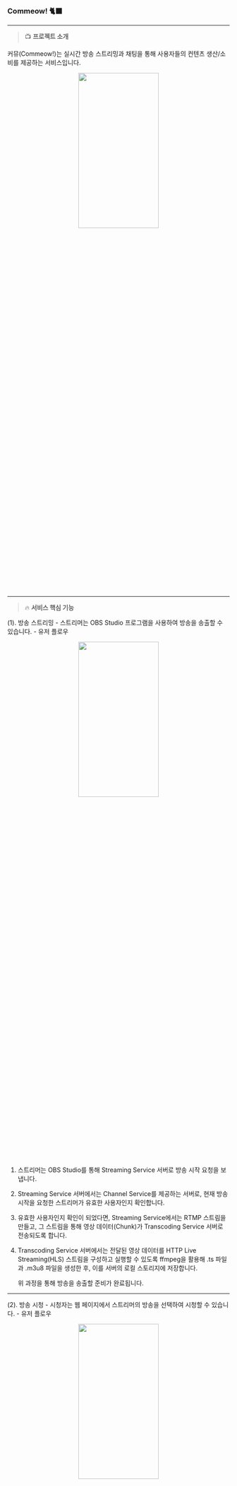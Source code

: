 ### **Commeow!** 🐈‍⬛
___

>📺 **프로젝트 소개**

커뮤(Commeow!)는 실시간 방송 스트리밍과 채팅을 통해 사용자들의 컨텐츠 생산/소비를 제공하는 서비스입니다.
<p align="center"><img src="https://github.com/jeonga127/Commeow-BE/assets/71822288/8b1f8152-46f7-4961-afbb-b36f128b7ac3" width = "60%" height = "30%"></p>

___

>🔥 **서비스 핵심 기능**

(1). 방송 스트리밍
    - 스트리머는 OBS Studio 프로그램을 사용하여 방송을 송출할 수 있습니다.
    - 유저 플로우
    <p align="center"><img src="https://github.com/jeonga127/Commeow-BE/assets/71822288/bb54d595-01e2-440f-8fb1-703d1b37e43d" width = "60%" height = "30%"></p>

1. 스트리머는 OBS Studio를 통해 Streaming Service 서버로 방송 시작 요청을 보냅니다.
2. Streaming Service 서버에서는 Channel Service를 제공하는 서버로, 현재 방송 시작을 요청한 스트리머가 유효한 사용자인지 확인합니다.
3. 유효한 사용자인지 확인이 되었다면, Streaming Service에서는 RTMP 스트림을 만들고, 그 스트림을 통해 영상 데이터(Chunk)가 Transcoding Service 서버로 전송되도록 합니다.
4. Transcoding Service 서버에서는 전달된 영상 데이터를 HTTP Live Streaming(HLS) 스트림을 구성하고 실행할 수 있도록 ffmpeg을 활용해 .ts 파일과 .m3u8 파일을 생성한 후, 이를 서버의 로컬 스토리지에 저장합니다.

      위 과정을 통해 방송을 송출할 준비가 완료됩니다.

---

(2). 방송 시청
    - 시청자는 웹 페이지에서 스트리머의 방송을 선택하여 시청할 수 있습니다.
    - 유저 플로우
<p align="center"><img src="https://github.com/jeonga127/Commeow-BE/assets/71822288/1f7222b9-4287-4ae7-a2a8-fc02f8712ae8" width = "60%" height = "30%"></p>

1. 시청자가 방송 화면에 접속하게 되면, Channel Service를 제공하는 서버로 로컬 스토리지에 있는 영상 데이터를 요청합니다.
2. Channel Service에서는 로컬 스토리지에서 HLS 스트림을 통해 전송될 파일을 찾습니다.
3. HLS 스트림을 통해 영상 데이터인 .m3u8 파일과 .ts 파일이 전송되고, 시청자는 그 데이터로 방송을 시청합니다.
        
  - 부가 기능
    - 채팅
      - 각각의 시청자들은 방송 화면에 접속할 때 모두 RSocketRequester을 할당받습니다. 이 RSocketRequester은 해당 방송에 구독이 되어 있어, 해당 방송에 접속한 시청자만이 스트리머와 소통할 수 있습니다.
      - 채팅에 참여하려면 인증 토큰이 필요합니다. 인증된 (로그인 한) 시청자는 채팅에 참여할 수 있지만, 미인증된 시청자는 채팅을 볼 수만 있습니다.
    - 후원하기
      - 시청자들은 방송 중인 스트리머에게 후원할 수 있습니다. Rsocket을 이용해 후원 내역이 해당 채팅창에 전송되어 모든 시청자들이 확인할 수 있습니다.
      - 동시성 제어를 통해 후원받는 스트리머의 데이터 무결성이 보장되었습니다.

---

3. 재화 충전
    - 휴대폰으로 QR 인식 또는 핸드폰 번호 입력을 통해 카카오 결제 화면으로 이동합니다.
    - 모든 사용자는 카카오페이 테스트 결제를 통해 후원에 필요한 재화를 충천할 수 있습니다.
    - 거래 금액과 상품 금액의 일치 여부를 서버에서 검증합니다.
___

>💡**기술 스택 및 기술적 의사 결정**

- 프레임 워크
    - **Spring WebFlux**
        - 마이크로 서비스 아키텍처: Spring Webflux는 마이크로 서비스 아키텍처에 적합한 프레임워크입니다. 각 마이크로서비스는 독립적으로 동작하고, 비동기 방식으로 통신할 수 있습니다.
        - 비동기 처리: 라이브 스트리밍 서비스는 많은 수의 요청을 처리해야 합니다. Spring Webflux는 비동기 방식으로 요청을 처리하여 높은 처리량을 지원하며, 이를 통해 응답성을 향상시킬 수 있습니다.
        - 높은 처리량: 라이브 스트리밍 서비스에서는 대량의 데이터를 실시간으로 처리해야합니다. Spring Webflux는 넌 블로킹 I/O와 백프레셔 기능을 지원하여 처리량을 향상 시킬 수 있습니다.
        - 저희는 라이브 스트리밍의 특성상 서비스간 데이터를 주고 받는 요청이 많고, 각 요청들에 대한 처리가 효율적으로 되어야하기 때문에 Spring WebFlux가 가장 적합한 프레임 워크라고 생각했습니다.
- 운영 환경
    - **Docker**

      저희는 이번 프로젝트에서 MSA(Micro Service Architecture)를 구현해보고자 했습니다. AWS EC2 클라우드에 Docker를 설치하고, 3개의 컨테이너를 실행해서 서비스를 제공하고 있습니다.(Content Service, Transcoding Service, Redis)

    - 모니터링: K6, Grafana
- DB
    - **R2DBC**
      Spring WebFlux는 비동기 처리가 장점인 만큼 리액티브 데이터 베이스를 사용하는 것이 적합합니다. 저희는 그 중 PostgreSQL을 선택했습니다.
        - PostgreSQL
            - **다중 버전 동시성 제어**: PostgreSQL은 다중 버전 동시성 제어(MVCC) 기능을 제공합니다. 이를 통해 동시에 여러 클라이언트가 데이터를 읽고 쓸 수 있고, 동시성 충돌을 최소화하면서 데이터 일관성을 유지할 수 있습니다.
    - **Redis**

      Refresh Token을 저장하기 위해 사용했습니다.

- 개발
    - **RTMP(Real Time Messaging Protocol)**

      OBS(스트리밍/녹화 프로그램)에서 방송을 송출할 때 사용되는 기본적인 프로토콜 입니다. 저희의 서비스는 이 프로토콜을 통해 전달되는 데이터들을 서버에서 처리합니다.

    - **HLS(HTTP Live Streaming)**

      OBS로부터 전달받은 데이터들을 변환한 뒤에 시청자에게 전송할 때 사용하는 프로토콜입니다. RTMP 프로토콜은 Flash 기반의 프로토콜이므로 현대 웹에서는 사용할 수 없습니다. HLS 프로토콜은 HTTP 기반의 프로토콜이고, 대부분의 웹 브라우저에서 지원되어서 영상을 시청할 수 있게 해줍니다.

    - **FFmpeg**

      RTMP 프로토콜을 통해 전달된 데이터를 HLS 프로토콜을 사용할 수 있도록 transcoding하기 위해서 사용합니다. 게다가 라이브 스트리밍 등과 같이 비디오 전송에 크게 의존하는 콘텐츠의 경우 transcoding은 프로세스의 필수적인 부분이기 때문에 적응 비트 전송률 비디오 품질을 저하시키지 않으면서 많은 사용자에게 접근할 수 있는 일반적이고 효과적인 방법입니다.

    - **RSocket**

      RSocket은 메시지 지향 프로토콜로, 경량화되어 있어 최적화된 성능을 제공합니다. RSocket은 요청-응답 패턴과 스트리밍 패턴을 효율적으로 처리할 수 있어 대용량 데이터 전송이나 대규모 시스템에서 유용합니다.
      Websocket은 클라이언트와 서버 간에 지속적인 연결 유지가 필요하기 때문에, 애플리케이션에 대량의 동시 접속자가 발생하는 시나리오에서는 연결 유지를 위한 리소스 소비가 증가할 수 있는 반면, RSocket은 스트리밍, 백프레셔 제어 기능 등을 제공하여 네트워크 대역폭 및 리소스 사용을 최적화할 수 있습니다.

___
>🔧 **서버 아키텍처**

<p align="center"><img src="https://github.com/jeonga127/Commeow-BE/assets/71822288/fec01513-fe79-4611-954c-dc3d5ea48b71" width = "60%" height = "30%"></p>

___
### 구현 기능

- **트랜스코딩**
    - OBS를 통해 받아온 방송을 FFmpeg를 이용하여 트랜스코딩을 진행합니다.
    - 스트리밍 서비스를 통해 전송된 영상 파일들을 처리합니다.
    - 4초 간격으로 영상 파일을 생성하여 저장합니다.
- **HLS(Http Live Streaming)**
    - Spring WebFlux를 활용하여 HLS 프로토콜을 지원하는 웹 서비스를 개발하여, 효율적인 멀티미디어 콘텐츠 전송 및 원활한 사용자 경험을 제공하였습니다.
- **파일 삭제 로직 구현**
    - 원활한 스트리밍 서비스 제공받기 위해 영상 순서 정보 제공하는 매니페스트 파일과 그에 상응되는 영상 데이터 파일을 지속적으로 수신하게 하기 위해 불필요한 파일을 삭제해줘야겠다고 판단했습니다.
    - **VUser 1000명, Duration 5분** 이라는 동일한 테스트 환경에서 **성공률**이 **23% ~ 100%** 로 비약적으로 상승되었습니다.

<p align="center"><img src="https://github.com/SongHyeonJin/Commeow-BE/assets/101760007/428aa733-a0b3-42dc-826f-9b842c0514d4" width = "60%" height = "30%"></p>
<p align="center"><img src="https://github.com/SongHyeonJin/Commeow-BE/assets/101760007/487cbea8-5f07-4722-adb1-b0ecedb25dc5" width = "60%" height = "30%">
<p align="center">(Before) 자동 파일 삭제 기능이 없을 때의 VUser = 1000명, Duration = 5분 스트리밍 테스트</p>
        
<p align="center"><img src="https://github.com/SongHyeonJin/Commeow-BE/assets/101760007/60f84770-5a8c-4603-98fe-947cbf44be36" width = "60%" height = "30%"></p>
<p align="center"><img src="https://github.com/SongHyeonJin/Commeow-BE/assets/101760007/dc6fa302-a010-431f-a045-0a5a9edfaea8" width = "60%" height = "30%"></p>
<p align="center">(After)  자동 파일 삭제 기능 추가 후 VUser = 1000명, Duration = 5분 스트리밍 테스트</p>    

- **파일 삭제 로직 비동기화**
    - 파일 삭제 로직을 동기식으로 작성했을 때 스트리밍 특성상 여러 명의 스트리머가 동시에 방송 송출하기 때문에 성능 개선을 위해 비동기 방식으로 변경해 **요청 실패율**이 **11.09%** -> **0.49%** 로 개선되었습니다.
        
<p align="center"><img src="https://github.com/SongHyeonJin/Commeow-BE/assets/101760007/3a7259d1-9032-4cdb-8424-e1388fef12c7" width = "60%" height = "30%"></p>
<p align="center"><img src="https://github.com/SongHyeonJin/Commeow-BE/assets/101760007/891625ca-6a2c-4a7a-814e-a8c2890d35ca" width = "60%" height = "30%"></p>
  
- **서버 아키텍처 변경**
    - 처음엔 AWS EC2 클라우드 서버에 Docker를 설치하고, 4개의 컨테이너를 사용했습니다. 스트리밍 특성상 Streaming Service 서버는 RTMP 프로토콜을 사용하여 OBS로부터 지속적으로 전송되는 데이터를 디코딩, 인코딩해야 합니다. 그렇기 때문에, 서버의 메모리나 처리량의 측면에서 Streaming Service 서버를 새로운 서버로 분리하는 것이 효율적이라고 생각했습니다. 실제로 **20,000명**의 가상 시청자가 방송을 시청하는 상황을 테스트했을 때, **요청 처리 실패율이 33.49% 감소**하는 것을 확인할 수 있었습니다.

<p align="center"><img src="https://github.com/SongHyeonJin/Commeow-BE/assets/101760007/37d1f63d-ebe0-4698-bd05-876b3ef8d60b" width = "60%" height = "30%"></p>
<p align="center">서비스 초기의 아키텍처</p>    

      
<p align="center"><img src="https://github.com/SongHyeonJin/Commeow-BE/assets/101760007/674ae13f-9c7a-44ba-a395-4b22e4451f84" width = "60%" height = "30%"></p>
<p align="center"> 이후 변경된 아키텍처</p>  
  
<p align="center"><img src="https://github.com/SongHyeonJin/Commeow-BE/assets/101760007/c28c886f-76f3-4148-bdda-0dc1403c0ae9" width = "60%" height = "30%"></p>
<p align="center">  (Before) 초기 아키텍처의 VUser = 20000명, Duration = 30분 스트리밍 테스트</p>  

<p align="center"><img src="https://github.com/SongHyeonJin/Commeow-BE/assets/101760007/447c89bf-32eb-46e1-b8db-43739890b760" width = "60%" height = "30%"></p>
<p align="center"> (After) 아키텍처 변경 후의 VUser = 20000명, Duration = 30분 스트리밍 테스트</p>     

___


>⛔ **트러블 슈팅**

1️⃣ **스트리머가 방송을 잠시 중단한 뒤에 다시 방송을 시작했을 때, 현재 스트리밍 중인 영상 데이터를 찾지 못하는 문제**

✅ **해결**

- 로컬 스토리지의 메모리 가용성을 위해 오래된 영상 데이터를 주기적으로 삭제하는 로직을 추가했었습니다. 실제 영상 데이터인 .ts 파일과 영상 데이터의 재생 순서를 저장해두는 .m3u8 파일입니다. 새로 시작한 방송의 영상 데이터를 찾지 못하는 현상은 서버의 로컬 스토리지에 있는 .m3u8 파일이 제대로 삭제되지 않아서 발생하는 현상이었습니다. 방송이 종료되는 시점에 모든 .ts 파일과 .m3u8 파일을 삭제하는 로직을 추가하여 문제를 해결할 수 있었습니다.
___
2️⃣ **스트리머가 여러 사람에게 동시에 후원을 받을 경우, 데이터 무결성이 보장되지 않는 문제**

- 테스트 시나리오: 회원 5명이 스트리머에게 100포인트씩 동시 후원
- 예상 결과: 스트리머 포인트가 500 포인트 증가
- 실제 결과: 스트리머 포인트가 300포인트 증가

✅ **해결**

- 동시성 충돌이 빈번하게 발생하는 경우, 보다 신뢰할 수 있는 방식인 비관적 락을 선택했습니다. 낙관적 락은 충돌이 발생할 경우 롤백 처리를 하고 사용자가 다시 후원을 요청해야 하는 반면, 비관적 락은 후원 요청 처리 중 다른 요청이 발생하면 락을 얻을 때까지 대기합니다.
  이러한 방식을 사용하여, 데이터의 일관성과 무결성을 보장하였습니다.
- 테스트 시나리오: 회원 1000명이 스트리머에게 100포인트씩 동시 후원
- 예상 결과 및 실제 결과: 스트리머 포인트가 100000포인트 증가

___

>🏆 수상
- 항해99 최고의 인기 프로젝트 상
<p align="center"><img src="https://github.com/SongHyeonJin/Commeow-BE/assets/101760007/86c12dce-9bb4-4436-8d54-ad28e1cd51e2" width = "60%" height = "30%"></p>

